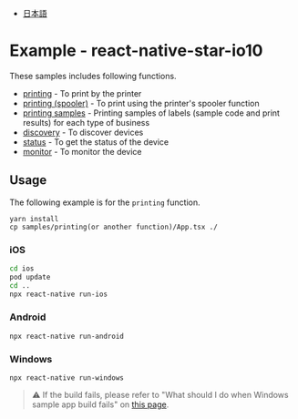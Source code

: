 - [日本語](docs/README_JP.md)

# Example - react-native-star-io10

These samples includes following functions.

* [printing](samples/printing/App.tsx) - To print by the printer
* [printing (spooler)](samples/printing_spooler/App.tsx) - To print using the printer's spooler function
* [printing samples](samples/printing_samples/PrintingSamples.md) - Printing samples of labels (sample code and print results) for each type of business
* [discovery](samples/discovery/App.tsx) - To discover devices
* [status](samples/status/App.tsx) - To get the status of the device
* [monitor](samples/monitor/App.tsx) - To monitor the device

## Usage

The following example is for the `printing` function.

```
yarn install
cp samples/printing(or another function)/App.tsx ./
```

### iOS

```bash
cd ios
pod update
cd ..
npx react-native run-ios
```

### Android

```
npx react-native run-android
```

### Windows

```
npx react-native run-windows
```

> :warning: If the build fails, please refer to "What should I do when Windows sample app build fails" on [this page](https://www.star-m.jp/products/s_print/sdk/react-native-star-io10/manual/en/qanda.html).